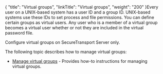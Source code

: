 {
    "title": "Virtual groups",
    "linkTitle": "Virtual groups",
    "weight": "200"
}Every user on a UNIX-based system has a user ID and a group ID. UNIX-based systems use these IDs to set process and file permissions. You can define certain groups as virtual users. Any user who is a member of a virtual group becomes a virtual user whether or not they are included in the virtual password file.

Configure virtual groups on SecureTransport Server only.

The following topic describes how to manage virtual groups:

-   [Manage virtual groups](t_st_virtualgroups) - Provides how-to instructions for managing virtual groups.
